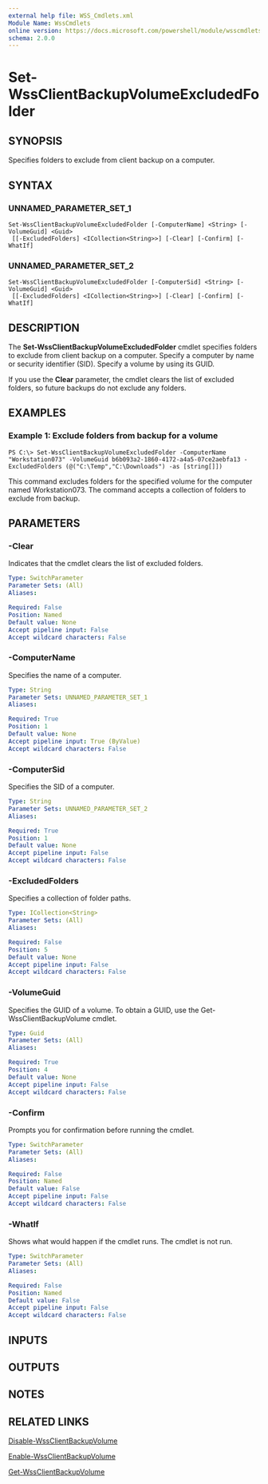```yaml
---
external help file: WSS_Cmdlets.xml
Module Name: WssCmdlets
online version: https://docs.microsoft.com/powershell/module/wsscmdlets/set-wssclientbackupvolumeexcludedfolder?view=windowsserver2012-ps&wt.mc_id=ps-gethelp
schema: 2.0.0
---
```


# Set-WssClientBackupVolumeExcludedFolder

## SYNOPSIS
Specifies folders to exclude from client backup on a computer.

## SYNTAX

### UNNAMED_PARAMETER_SET_1
```
Set-WssClientBackupVolumeExcludedFolder [-ComputerName] <String> [-VolumeGuid] <Guid>
 [[-ExcludedFolders] <ICollection<String>>] [-Clear] [-Confirm] [-WhatIf]
```

### UNNAMED_PARAMETER_SET_2
```
Set-WssClientBackupVolumeExcludedFolder [-ComputerSid] <String> [-VolumeGuid] <Guid>
 [[-ExcludedFolders] <ICollection<String>>] [-Clear] [-Confirm] [-WhatIf]
```

## DESCRIPTION
The **Set-WssClientBackupVolumeExcludedFolder** cmdlet specifies folders to exclude from client backup on a computer.
Specify a computer by name or security identifier (SID).
Specify a volume by using its GUID.

If you use the **Clear** parameter, the cmdlet clears the list of excluded folders, so future backups do not exclude any folders.

## EXAMPLES

### Example 1: Exclude folders from backup for a volume
```
PS C:\> Set-WssClientBackupVolumeExcludedFolder -ComputerName "Workstation073" -VolumeGuid b6b093a2-1860-4172-a4a5-07ce2aebfa13 -ExcludedFolders (@("C:\Temp","C:\Downloads") -as [string[]])
```

This command excludes folders for the specified volume for the computer named Workstation073.
The command accepts a collection of folders to exclude from backup.

## PARAMETERS

### -Clear
Indicates that the cmdlet clears the list of excluded folders.

```yaml
Type: SwitchParameter
Parameter Sets: (All)
Aliases: 

Required: False
Position: Named
Default value: None
Accept pipeline input: False
Accept wildcard characters: False
```

### -ComputerName
Specifies the name of a computer.

```yaml
Type: String
Parameter Sets: UNNAMED_PARAMETER_SET_1
Aliases: 

Required: True
Position: 1
Default value: None
Accept pipeline input: True (ByValue)
Accept wildcard characters: False
```

### -ComputerSid
Specifies the SID of a computer.

```yaml
Type: String
Parameter Sets: UNNAMED_PARAMETER_SET_2
Aliases: 

Required: True
Position: 1
Default value: None
Accept pipeline input: False
Accept wildcard characters: False
```

### -ExcludedFolders
Specifies a collection of folder paths.

```yaml
Type: ICollection<String>
Parameter Sets: (All)
Aliases: 

Required: False
Position: 5
Default value: None
Accept pipeline input: False
Accept wildcard characters: False
```

### -VolumeGuid
Specifies the GUID of a volume.
To obtain a GUID, use the Get-WssClientBackupVolume cmdlet.

```yaml
Type: Guid
Parameter Sets: (All)
Aliases: 

Required: True
Position: 4
Default value: None
Accept pipeline input: False
Accept wildcard characters: False
```

### -Confirm
Prompts you for confirmation before running the cmdlet.

```yaml
Type: SwitchParameter
Parameter Sets: (All)
Aliases: 

Required: False
Position: Named
Default value: False
Accept pipeline input: False
Accept wildcard characters: False
```

### -WhatIf
Shows what would happen if the cmdlet runs.
The cmdlet is not run.

```yaml
Type: SwitchParameter
Parameter Sets: (All)
Aliases: 

Required: False
Position: Named
Default value: False
Accept pipeline input: False
Accept wildcard characters: False
```

## INPUTS

## OUTPUTS

## NOTES

## RELATED LINKS

[Disable-WssClientBackupVolume](./Disable-WssClientBackupVolume.md)

[Enable-WssClientBackupVolume](./Enable-WssClientBackupVolume.md)

[Get-WssClientBackupVolume](./Get-WssClientBackupVolume.md)

